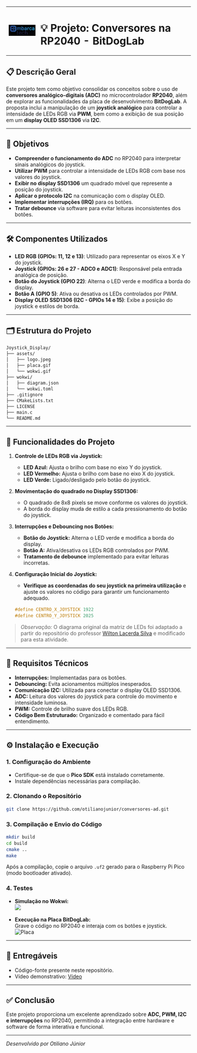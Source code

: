 <table>
  <tr>
    <td>
      <img src="assets/logo.jpeg" alt="Logo do Projeto" width="150">
    </td>
    <td>
      <h1>💡 Projeto: Conversores na RP2040 - BitDogLab</h1>
    </td>
  </tr>
</table>

## 📋 Descrição Geral

Este projeto tem como objetivo consolidar os conceitos sobre o uso de **conversores analógico-digitais (ADC)** no microcontrolador **RP2040**, além de explorar as funcionalidades da placa de desenvolvimento **BitDogLab**. A proposta inclui a manipulação de um **joystick analógico** para controlar a intensidade de LEDs RGB via **PWM**, bem como a exibição de sua posição em um **display OLED SSD1306** via **I2C**.

---

## 🎯 Objetivos

- **Compreender o funcionamento do ADC** no RP2040 para interpretar sinais analógicos do joystick.
- **Utilizar PWM** para controlar a intensidade de LEDs RGB com base nos valores do joystick.
- **Exibir no display SSD1306** um quadrado móvel que represente a posição do joystick.
- **Aplicar o protocolo I2C** na comunicação com o display OLED.
- **Implementar interrupções (IRQ)** para os botões.
- **Tratar debounce** via software para evitar leituras inconsistentes dos botões.

---

## 🛠 Componentes Utilizados

- **LED RGB (GPIOs: 11, 12 e 13)**: Utilizado para representar os eixos X e Y do joystick.
- **Joystick (GPIOs: 26 e 27 - ADC0 e ADC1)**: Responsável pela entrada analógica de posição.
- **Botão do Joystick (GPIO 22)**: Alterna o LED verde e modifica a borda do display.
- **Botão A (GPIO 5)**: Ativa ou desativa os LEDs controlados por PWM.
- **Display OLED SSD1306 (I2C - GPIOs 14 e 15)**: Exibe a posição do joystick e estilos de borda.

---

## 🗂 Estrutura do Projeto

```plaintext
Joystick_Display/
├── assets/
│   ├── logo.jpeg
│   ├── placa.gif
│   └── wokwi.gif
├── wokwi/
│   ├── diagram.json
│   └── wokwi.toml
├── .gitignore
├── CMakeLists.txt
├── LICENSE
├── main.c
└── README.md
```

---

## 🚀 Funcionalidades do Projeto

1. **Controle de LEDs RGB via Joystick:**
   - **LED Azul:** Ajusta o brilho com base no eixo Y do joystick.
   - **LED Vermelho:** Ajusta o brilho com base no eixo X do joystick.
   - **LED Verde:** Ligado/desligado pelo botão do joystick.

2. **Movimentação do quadrado no Display SSD1306:**
   - O quadrado de 8x8 pixels se move conforme os valores do joystick.
   - A borda do display muda de estilo a cada pressionamento do botão do joystick.

3. **Interrupções e Debouncing nos Botões:**
   - **Botão do Joystick:** Alterna o LED verde e modifica a borda do display.
   - **Botão A:** Ativa/desativa os LEDs RGB controlados por PWM.
   - **Tratamento de debounce** implementado para evitar leituras incorretas.

4. **Configuração Inicial do Joystick:**
   - **Verifique as coordenadas do seu joystick na primeira utilização** e ajuste os valores no código para garantir um funcionamento adequado.

   ```c
   #define CENTRO_X_JOYSTICK 1922
   #define CENTRO_Y_JOYSTICK 2025
   ```

> _Observação:_ O diagrama original da matriz de LEDs foi adaptado a partir do repositório do professor [Wilton Lacerda Silva](https://github.com/wiltonlacerda) e modificado para esta atividade.

---

## 🔧 Requisitos Técnicos

- **Interrupções:** Implementadas para os botões.
- **Debouncing:** Evita acionamentos múltiplos inesperados.
- **Comunicação I2C:** Utilizada para conectar o display OLED SSD1306.
- **ADC:** Leitura dos valores do joystick para controle do movimento e intensidade luminosa.
- **PWM:** Controle de brilho suave dos LEDs RGB.
- **Código Bem Estruturado:** Organizado e comentado para fácil entendimento.

---

## ⚙️ Instalação e Execução

### 1. Configuração do Ambiente

- Certifique-se de que o **Pico SDK** está instalado corretamente.
- Instale dependências necessárias para compilação.

### 2. Clonando o Repositório

```bash
git clone https://github.com/otilianojunior/conversores-ad.git
```

### 3. Compilação e Envio do Código

```bash
mkdir build
cd build
cmake ..
make
```

Após a compilação, copie o arquivo `.uf2` gerado para o Raspberry Pi Pico (modo bootloader ativado).

### 4. Testes

- **Simulação no Wokwi:**  
  <img src="assets/wokwi.gif" width="50%">

- **Execução na Placa BitDogLab:**  
  Grave o código no RP2040 e interaja com os botões e joystick.  
  ![Placa](assets/placa.gif)

---

## 📁 Entregáveis

- Código-fonte presente neste repositório.
- Vídeo demonstrativo: [Vídeo](https://drive.google.com/file/d/10bey8MsrKD87hNsXohAC1H6DWAOKdtKM/view?usp=sharing)

---

## ✅ Conclusão

Este projeto proporciona um excelente aprendizado sobre **ADC, PWM, I2C e interrupções** no RP2040, permitindo a integração entre hardware e software de forma interativa e funcional.

---

_Desenvolvido por Otiliano Júnior_